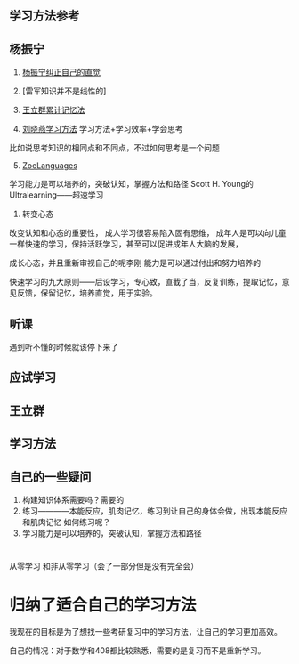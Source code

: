 ## 学习方法参考


## 杨振宁
1. [杨振宁纠正自己的直觉](https://www.bilibili.com/video/BV1jz421b7p4/?spm_id_from=333.337.search-card.all.click&vd_source=86c038e54178b2c8db06f72a2c1b15da)
2. [雷军知识并不是线性的]

3. [王立群累计记忆法](https://search.bilibili.com/all?keyword=%E5%AD%A6%E4%B9%A0%E6%96%B9%E6%B3%95&search_source=1)

4. [刘晓燕学习方法](https://www.bilibili.com/video/BV1aUQzYNEtA/?spm_id_from=333.337.search-card.all.click&vd_source=86c038e54178b2c8db06f72a2c1b15da)
学习方法+学习效率+学会思考

比如说思考知识的相同点和不同点，不过如何思考是一个问题

5. [ZoeLanguages](https://www.bilibili.com/video/BV141421B7B2/?spm_id_from=333.337.search-card.all.click&vd_source=86c038e54178b2c8db06f72a2c1b15da)

学习能力是可以培养的，突破认知，掌握方法和路径
Scott H. Young的Ultralearning——超速学习

1. 转变心态

改变认知和心态的重要性，
成人学习很容易陷入固有思维，
成年人是可以向儿童一样快速的学习，保持活跃学习，甚至可以促进成年人大脑的发展，

成长心态，并且重新审视自己的呢李刚
能力是可以通过付出和努力培养的


快速学习的九大原则——后设学习，专心致，直截了当，反复训练，提取记忆，意见反馈，保留记忆，培养直觉，用于实验。

## 听课
遇到听不懂的时候就该停下来了


## 应试学习

## 王立群


## 学习方法

## 自己的一些疑问
1. 构建知识体系需要吗？需要的
2. 练习————本能反应，肌肉记忆，练习到让自己的身体会做，出现本能反应和肌肉记忆
如何练习呢？
3. 学习能力是可以培养的，突破认知，掌握方法和路径



# 
从零学习
和非从零学习（会了一部分但是没有完全会）

# 归纳了适合自己的学习方法

我现在的目标是为了想找一些考研复习中的学习方法，让自己的学习更加高效。

自己的情况：对于数学和408都比较熟悉，需要的是复习而不是重新学习。
